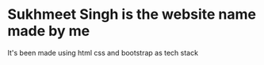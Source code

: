 # Sukhmeet Singh is the website name made by me
It's been made using html css and bootstrap as tech stack
